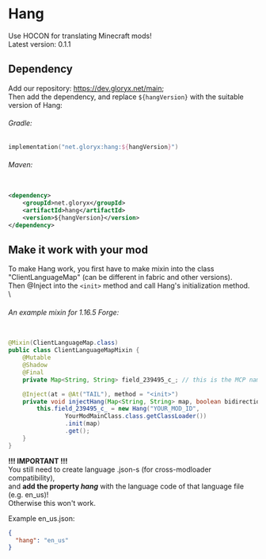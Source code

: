# Hang

Use HOCON for translating Minecraft mods! \
Latest version: 0.1.1

## Dependency

Add our repository: https://dev.gloryx.net/main; \
Then add the dependency, and replace `${hangVersion}` with the suitable version of Hang:

###### Gradle:

```kotlin
implementation("net.gloryx:hang:${hangVersion}")
```

###### Maven:

```xml

<dependency>
    <groupId>net.gloryx</groupId>
    <artifactId>hang</artifactId>
    <version>${hangVersion}</version>
</dependency>
```

## Make it work with your mod

To make Hang work, you first have to make mixin into the class "ClientLanguageMap" (can be different in fabric and other
versions). \
Then @Inject into the `<init>` method and call Hang's initialization method. \
\
###### An example mixin for 1.16.5 Forge:
```java

@Mixin(ClientLanguageMap.class)
public class ClientLanguageMapMixin {
    @Mutable
    @Shadow
    @Final
    private Map<String, String> field_239495_c_; // this is the MCP name for the property "map"

    @Inject(at = @At("TAIL"), method = "<init>")
    private void injectHang(Map<String, String> map, boolean bidirectional, CallbackInfo info) {
        this.field_239495_c_ = new Hang("YOUR_MOD_ID",
                YourModMainClass.class.getClassLoader())
                .init(map)
                .get();
    }
}
```

**!!! IMPORTANT !!!** \
You still need to create language .json-s (for cross-modloader compatibility), \
and **add the property _hang_** with the language code of that language file (e.g. en_us)! \
Otherwise this won't work.

Example en_us.json:
```json
{
  "hang": "en_us"
}
```